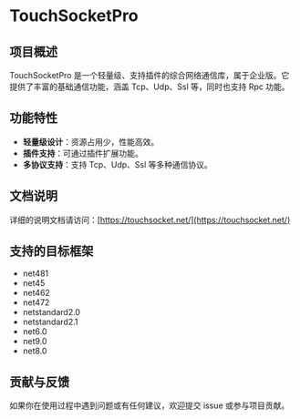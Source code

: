 # TouchSocketPro

## 项目概述
TouchSocketPro 是一个轻量级、支持插件的综合网络通信库，属于企业版。它提供了丰富的基础通信功能，涵盖 Tcp、Udp、Ssl 等，同时也支持 Rpc 功能。

## 功能特性
- **轻量级设计**：资源占用少，性能高效。
- **插件支持**：可通过插件扩展功能。
- **多协议支持**：支持 Tcp、Udp、Ssl 等多种通信协议。

## 文档说明
详细的说明文档请访问：[https://touchsocket.net/](https://touchsocket.net/)

## 支持的目标框架
- net481
- net45
- net462
- net472
- netstandard2.0
- netstandard2.1
- net6.0
- net9.0
- net8.0


## 贡献与反馈
如果你在使用过程中遇到问题或有任何建议，欢迎提交 issue 或参与项目贡献。
